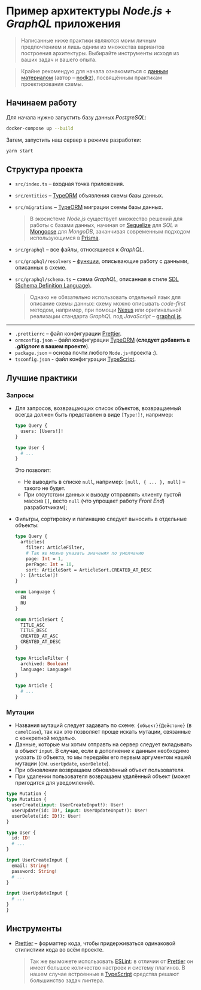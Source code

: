 # Пример архитектуры _Node.js_ + _GraphQL_ приложения

> Написанные ниже практики являются моим личным предпочтением и лишь одним из множества вариантов построения архитектуры. Выбирайте инструменты исходя из ваших задач и вашего опыта.

> Крайне рекомендую для начала ознакомиться с [данным материалом](https://github.com/nodkz/conf-talks/tree/master/articles/graphql/schema-design) (автор – [nodkz](https://github.com/nodkz)), посвящённым практикам проектирования схемы.

## Начинаем работу

Для начала нужно запустить базу данных _PostgreSQL_:

```sh
docker-compose up --build
```

Затем, запустить наш сервер в режиме разработки:

```sh
yarn start
```

## Структура проекта

- `src/index.ts` – входная точка приложения.
- `src/entities` – [TypeORM](https://typeorm.io/#/) объявления схемы базы данных.
- `src/migrations` – [TypeORM](https://typeorm.io/#/) миграции схемы базы данных.

  > В экосистеме _Node.js_ существует множество решений для работы с базами данных, начиная от [Sequelize](https://sequelize.org/) для _SQL_ и [Mongoose](https://mongoosejs.com/) для _MongoDB_, заканчивая современным подходом использующимся в [Prisma](https://www.prisma.io/).

- `src/graphql` – все файлы, относящиеся к _GraphQL_.
- `src/graphql/resolvers` – [функции](https://www.apollographql.com/docs/graphql-tools/resolvers/), описывающие работу с данными, описанных в схеме.
- `src/graphql/schema.ts` – схема _GraphQL_, описанная в стиле [SDL (Schema
  Definition Language)](https://graphql.org/learn/schema/).

  > Однако не обязательно использовать отдельный язык для описание схемы данных: схему можно описывать _code-first_ методом, например, при помощи [Nexus](https://nexus.js.org/) или оригинальной реализации стандарта _GraphQL_ под _JavaScript_ – [graphql.js](https://graphql.org/graphql-js/type/).

---

- `.prettierrc` – файл конфигурации [Prettier](https://prettier.io/).
- `ormconfig.json` – файл конфигурации [TypeORM](https://typeorm.io/#/) (**следует добавить в _.gitignore_ в вашем проекте**).
- `package.json` – основа почти любого `Node.js`-проекта :).
- `tsconfig.json` - файл конфигурации [TypeScript](http://www.typescriptlang.org/).

## Лучшие практики

### Запросы

- Для запросов, возвращающих список объектов, возвращаемый всегда должен быть представлен в виде `[Type!]!`, например:

  ```graphql
  type Query {
    users: [Users!]!
  }

  type User {
    # ...
  }
  ```

  Это позволит:

  - Не выводить в списке `null`, например: `[null, { ... }, null]` – такого не будет.
  - При отсутствии данных к выводу отправлять клиенту пустой массив `[]`, весто `null` (что упрощает работу _Front End_) разработчикам);

- Фильтры, сортировку и пагинацию следует выносить в отдельные объекты:

  ```graphql
  type Query {
    articles(
      filter: ArticleFilter,
      # Так же можно указать значения по умолчанию
      page: Int = 1,
      perPage: Int = 10,
      sort: ArticleSort = ArticleSort.CREATED_AT_DESC
    ): [Article!]!
  }

  enum Language {
    EN
    RU
  }

  enum ArticleSort {
    TITLE_ASC
    TITLE_DESC
    CREATED_AT_ASC
    CREATED_AT_DESC
  }

  type ArticleFilter {
    archived: Boolean!
    language: Language!
  }

  type Article {
    # ...
  }
  ```

### Мутации

- Названия мутаций следует задавать по схеме: `{объект}{Действие}` (в `camelCase`), так как это позволяет проще искать мутации, связанные с конкретной моделью.
- Данные, которые мы хотим отправть на сервер следует вкладывать в объект `input`. В случае, если в дополнение к данным необходимо указать `ID` объекта, то мы передаём его первым аргументом нашей мутации (см. `userUpdate`, `userDelete`).
- При обновлении возвращаем обновлённый объект пользователя.
- При удалении пользователя возвращаем удалённый объект (может пригодится для уведомлений).

```graphql
type Mutation {
type Mutation {
  userCreate(input: UserCreateInput!): User!
  userUpdate(id: ID!, input: UserUpdateUnput!): User!
  userDelete(id: ID!): User!
}

type User {
  id: ID!
  # ...
}

input UserCreateInput {
  email: String!
  password: String!
  # ...
}

input UserUpdateInput {
  # ...
}
}
```

## Инструменты

- [Prettier](https://prettier.io/) – форматтер кода, чтобы придерживаться
  одинаковой стилистики кода во всём проекте.

  > Так же вы можете использовать [ESLint](https://eslint.org/): в отличии от [Prettier](https://prettier.io/) он имеет большое количество настроек и систему плагинов. В нашем случае встроенные в [TypeScript](http://www.typescriptlang.org/) средства решают большинство задач линтера.
